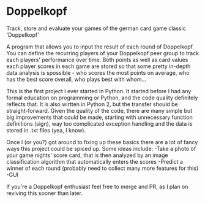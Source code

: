 # Doppelkopf
Track, store and evaluate your games of the german card game classic 'Doppelkopf'

A program that allows you to input the result of each round of Doppelkopf. You can define the recurring players of your Doppelkopf peer group to track each players' performance over time. Both points as well as card values each player scores in each game are stored so that some pretty in-depth data analysis is spossible - who scores the most points on average, who has the best score overall, who plays best with whom...

This is the first project I ever started in Python. It started before I had any formal education on programming or Python, and the code quality definitely reflects that. It is also wirtten in Python 2, but the transfer should be straight-forward. Given the quality of the code, there are many simple but big improvements that could be made, starting with unnecessary function definitions (sign), way too complicated exception handling and the data is stored in .txt files (yea, I know).

Once I (or you?) got around to fixing up these basics there are a lot of fancy ways this project could be spiced up. Some ideas include:
-Take a photo of your game nights' score card, that is then analyzed by an image classification algorithm that automatically enters the scores
-Predict a winner of each round (probably need to collect many more features for this)
-GUI

If you're a Doppelkopf enthusiast feel free to merge and PR, as I plan on reviving this sooner than later.
